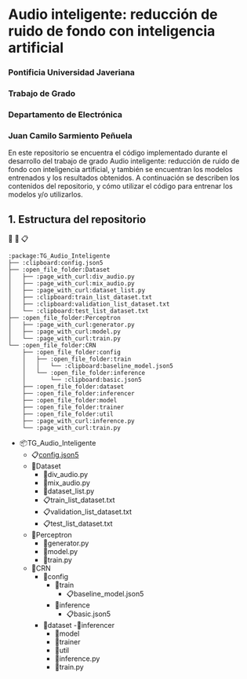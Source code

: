 # Audio inteligente: reducción de ruido de fondo con inteligencia artificial

### Pontificia Universidad Javeriana
### Trabajo de Grado
### Departamento de Electrónica
### Juan Camilo Sarmiento Peñuela


En este repositorio se encuentra el código implementado durante el desarrollo
del trabajo de grado Audio inteligente: reducción de ruido de fondo con
inteligencia artificial, y también se encuentran los modelos entrenados y los
resultados obtenidos. A continuación se describen los contenidos del
repositorio, y cómo utilizar el código para entrenar los modelos y/o
utilizarlos.

## 1. Estructura del repositorio

:open_file_folder:
:page_with_curl:
:clipboard:
```
:package:TG_Audio_Inteligente
├── :clipboard:config.json5
├── :open_file_folder:Dataset
│   ├── :page_with_curl:div_audio.py
│   ├── :page_with_curl:mix_audio.py
│   ├── :page_with_curl:dataset_list.py
│   ├── :clipboard:train_list_dataset.txt
│   ├── :clipboard:validation_list_dataset.txt
│   └── :clipboard:test_list_dataset.txt
├── :open_file_folder:Perceptron
│   ├── :page_with_curl:generator.py
│   ├── :page_with_curl:model.py
│   └── :page_with_curl:train.py
└── :open_file_folder:CRN
    ├── :open_file_folder:config
    │   ├── :open_file_folder:train
    │   │   └── :clipboard:baseline_model.json5
    │   └── :open_file_folder:inference
    │       └── :clipboard:basic.json5
    ├── :open_file_folder:dataset
    ├── :open_file_folder:inferencer
    ├── :open_file_folder:model
    ├── :open_file_folder:trainer
    ├── :open_file_folder:util
    ├── :page_with_curl:inference.py
    └── :page_with_curl:train.py
```

- :package:TG_Audio_Inteligente
  - :clipboard:[config.json5](config.json5)
  - :open_file_folder:Dataset
    - :page_with_curl:div_audio.py
    - :page_with_curl:mix_audio.py
    - :page_with_curl:dataset_list.py
    - :clipboard:train_list_dataset.txt
    - :clipboard:validation_list_dataset.txt
    - :clipboard:test_list_dataset.txt
  - :open_file_folder:Perceptron
    - :page_with_curl:generator.py
    - :page_with_curl:model.py
    - :page_with_curl:train.py
  - :open_file_folder:CRN
    - :open_file_folder:config
      - :open_file_folder:train
        - :clipboard:baseline_model.json5
      - :open_file_folder:inference
        - :clipboard:basic.json5
    - :open_file_folder:dataset
      -:open_file_folder:inferencer
      - :open_file_folder:model
      - :open_file_folder:trainer
      - :open_file_folder:util
      - :page_with_curl:inference.py
      - :page_with_curl:train.py
